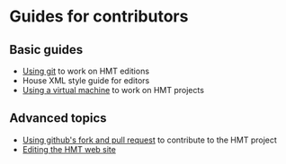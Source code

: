# Guides for contributors #


## Basic guides ##


- [Using git][1] to work on HMT editions
- House XML style guide for editors
- [Using a virtual machine][3] to work on HMT projects

## Advanced topics ##


- [Using github's fork and pull request][2] to contribute to the HMT project
- [Editing the HMT web site][4]

[1]: basic-git.html

[2]: advanced-git.html

[3]: vm.html

[4]: hmt-web.html